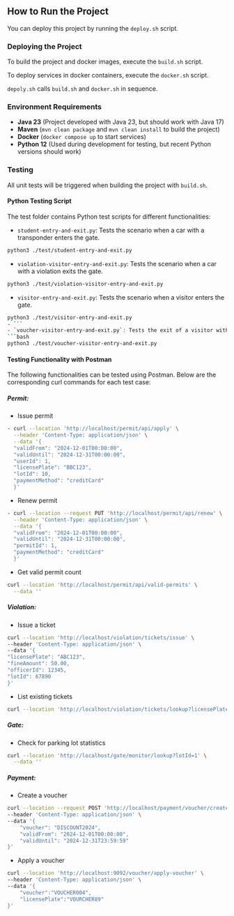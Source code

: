 ## How to Run the Project

You can deploy this project by running the `deploy.sh` script.

### Deploying the Project

To build the project and docker images, execute the `build.sh` script. 

To deploy services in docker containers, execute the `docker.sh` script.

`depoly.sh` calls `build.sh` and `docker.sh` in sequence.

### Environment Requirements

- **Java 23** (Project developed with Java 23, but should work with Java 17)
- **Maven** (`mvn clean package` and `mvn clean install` to build the project)
- **Docker** (`docker compose up` to start services)
- **Python 12** (Used during development for testing, but recent Python versions should work)

### Testing 

All unit tests will be triggered when building the project with `build.sh`.

#### Python Testing Script

The test folder contains Python test scripts for different functionalities:
- `student-entry-and-exit.py`: Tests the scenario when a car with a transponder enters the gate.
```bash
python3 ./test/student-entry-and-exit.py
```

- `violation-visitor-entry-and-exit.py`: Tests the scenario when a car with a violation exits the gate.
```bash 
python3 ./test/violation-visitor-entry-and-exit.py
```
- `visitor-entry-and-exit.py`: Tests the scenario when a visitor enters the gate.
```bash
python3 ./test/visitor-entry-and-exit.py
- ``` 
- `voucher-visitor-entry-and-exit.py`: Tests the exit of a visitor with a voucher applied.
```bash
python3 ./test/voucher-visitor-entry-and-exit.py
```



#### Testing Functionality with Postman

The following functionalities can be tested using Postman. Below are the corresponding curl commands for each test case:

##### Permit: 
- Issue permit 
```bash
- curl --location 'http://localhost/permit/api/apply' \
  --header 'Content-Type: application/json' \
  --data '{
  "validFrom": "2024-12-01T00:00:00",
  "validUntil": "2024-12-31T00:00:00",
  "userId": 1,
  "licensePlate": "BBC123",
  "lotId": 10,
  "paymentMethod": "creditCard"
  }'
  ```
- Renew permit 
```bash
- curl --location --request PUT 'http://localhost/permit/api/renew' \
  --header 'Content-Type: application/json' \
  --data '{
  "validFrom": "2024-12-01T00:00:00",
  "validUntil": "2024-12-31T00:00:00",
  "permitId": 1,
  "paymentMethod": "creditCard"
  }'
  ```


- Get valid permit count
```bash
curl --location 'http://localhost/permit/api/valid-permits' \
  --data ''
 ```
##### Violation:

- Issue a ticket
```bash
curl --location 'http://localhost/violation/tickets/issue' \
--header 'Content-Type: application/json' \
--data '{
"licensePlate": "ABC123",
"fineAmount": 50.00,
"officerId": 12345,
"lotId": 67890
}'
```
- List existing tickets
```bash
curl --location 'http://localhost/violation/tickets/lookup?licensePlate=ABC123'
```
##### Gate:
- Check for parking lot statistics
```bash
curl --location 'http://localhost/gate/monitor/lookup?lotId=1' \
  --data ''
```

##### Payment:
- Create a voucher 
```bash
curl --location --request POST 'http://localhost/payment/voucher/create' \
--header 'Content-Type: application/json' \
--data '{
    "voucher": "DISCOUNT2024",
    "validFrom": "2024-12-01T00:00:00",
    "validUntil": "2024-12-31T23:59:59"
}'
```
- Apply a voucher
```bash
curl --location 'http://localhost:9092/voucher/apply-voucher' \
--header 'Content-Type: application/json' \
--data '{
    "voucher":"VOUCHER004",
    "licensePlate":"VOURCHER89"
}'

```